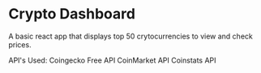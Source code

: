 
#  Crypto Dashboard

A basic react app that displays top 50 crytocurrencies to view and check prices.

API's Used:
     Coingecko Free API
     CoinMarket API
     Coinstats API



